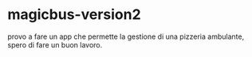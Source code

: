 # magicbus-version2
provo a fare un app che permette la gestione di una pizzeria ambulante, spero di fare un buon lavoro.
